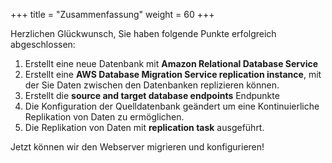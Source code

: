 +++
title = "Zusammenfassung"
weight = 60
+++

Herzlichen Glückwunsch, Sie haben folgende Punkte erfolgreich abgeschlossen:

1. Erstellt eine neue Datenbank mit **Amazon Relational Database Service**
2. Erstellt eine **AWS Database Migration Service replication instance**, mit der Sie Daten 
zwischen den Datenbanken replizieren können.
3. Erstellt die **source and target database endpoints** Endpunkte
4. Die Konfiguration der Quelldatenbank geändert um eine Kontinuierliche Replikation von Daten zu ermöglichen.
5. Die Replikation von Daten mit **replication task** ausgeführt.

Jetzt können wir den Webserver migrieren und konfigurieren!
